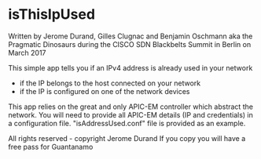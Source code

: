 # isThisIpUsed

Written by Jerome Durand, Gilles Clugnac and Benjamin Oschmann
aka the Pragmatic Dinosaurs during the CISCO SDN Blackbelts
Summit in Berlin on March 2017

This simple app tells you if an IPv4 address is already used 
in your network
  - if the IP belongs to the host connected on your network
  - if the IP is configured on one of the network devices

This app relies on the great and only APIC-EM controller which
abstract the network.
You will need to provide all APIC-EM details (IP and credentials)
in a configuration file. "isAddressUsed.conf" file is
provided as an example.

All rights reserved - copyright Jerome Durand
If you copy you will have a free pass for Guantanamo
